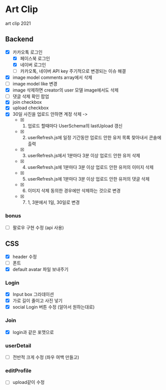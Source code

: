 # Art Clip

art clip 2021

## Backend

- [x] 카카오톡 로그인
  - [x] 페이스북 로그인
  - [x] 네이버 로그인
  - [ ] 카카오톡, 네이버 API key 주기적으로 변경되는 이슈 해결
- [x] image model comments array에서 삭제
- [ ] image model like 변경
- [x] image 삭제하면 creator의 user 모델 image에서도 삭제
- [ ] 댓글 삭제 확인 팝업
- [x] join checkbox
- [x] upload checkbox
- [x] 30일 사진을 업로드 안하면 계정 삭제 ->
  - [x] 1. 업로드 할때마다 UserSchema의 lastUpload 갱신
  - [x] 2. userRefresh.js에 일정 기간동안 업로드 안한 유저 목록 찾아내서 콘솔에 출력
  - [x] 3. userRefresh.js에서 1분마다 3분 이상 업로드 안한 유저 삭제
  - [x] 4. userRefresh.js에 1분마다 3분 이상 업로드 안한 유저의 이미지 삭제
  - [x] 5. userRefresh.js에 1분마다 3분 이상 업로드 안한 유저의 댓글 삭제
  - [x] 6. 이미지 삭제 동의한 경우에만 삭제하는 것으로 변경
  - [x] 7. 1, 3분에서 1일, 30일로 변경

### bonus

- [ ] 팔로우 구현 수정 (api 사용)

## CSS

- [x] header 수정
- [ ] 폰트
- [x] default avatar 파일 보내주기

### Login

- [x] Input box 그라데이션
- [x] 가로 길이 줄이고 사진 넣기
- [x] social Login 버튼 수정 (알아서 원하는대로)

### Join

- [x] login과 같은 포맷으로

### userDetail

- [ ] 전반적 크게 수정 (좌우 여백 만들고)

### editProfile

- [ ] upload같이 수정
